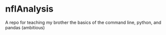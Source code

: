 # nflAnalysis
A repo for teaching my brother the basics of the command line, python, and pandas (ambitious)
